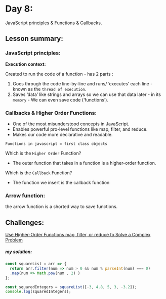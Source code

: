 # Day 8:

JavaScript principles & Functions & Callbacks.

## Lesson summary:

### JavaScript principles:
**Execution context:**

Created to run the code of a function - has 2 parts :
1. Goes through the code line-by-line and runs/ ’executes’ each line - known as the `thread of execution`.
2. Saves ‘data’ like strings and arrays so we can use that data later - in its `memory` - We can even save code (‘functions’).

### Callbacks & Higher Order Functions:

- One of the most misunderstood concepts in JavaScript.
- Enables powerful pro-level functions like map, filter, and reduce.
- Makes our code more declarative and readable.

`Functions in javascript = first class objects`

Which is the `Higher Order` Function?
- The outer function that takes in a function is a higher-order function.

Which is the `Callback` Function?
- The function we insert is the callback function

### Arrow function:

the arrow function is a shorted way to save functions.

## Challenges: 
[Use Higher-Order Functions map, filter, or reduce to Solve a Complex Problem]("https://www.freecodecamp.org/learn/javascript-algorithms-and-data-structures/functional-programming/use-higher-order-functions-map-filter-or-reduce-to-solve-a-complex-problem")

##### my solution:
```javascript
const squareList = arr => {
  return arr.filter(num => num > 0 && num % parseInt(num) === 0)
  .map(num => Math.pow(num , 2) )
};

const squaredIntegers = squareList([-3, 4.8, 5, 3, -3.2]);
console.log(squaredIntegers);
```
